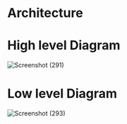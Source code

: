 # Architecture
# High level Diagram
![Screenshot (291)](https://user-images.githubusercontent.com/89648059/132456708-8bb33083-7b88-408f-a475-97fb3500cb03.png)
# Low level Diagram
![Screenshot (293)](https://user-images.githubusercontent.com/89648059/132469604-9e222ec6-33db-4367-aaec-a90d55a6d0f6.png)


